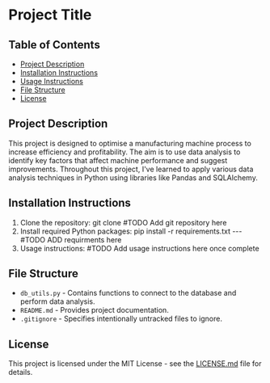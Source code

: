 # Project Title

## Table of Contents
- [Project Description](#project-description)
- [Installation Instructions](#installation-instructions)
- [Usage Instructions](#usage-instructions)
- [File Structure](#file-structure)
- [License](#license)

## Project Description
This project is designed to optimise a manufacturing machine process to increase efficiency and profitability. The aim is to use data analysis to identify key factors that affect machine performance and suggest improvements. Throughout this project, I've learned to apply various data analysis techniques in Python using libraries like Pandas and SQLAlchemy.

## Installation Instructions
1. Clone the repository: git clone #TODO Add git repository here
2. Install required Python packages: pip install -r requirements.txt --- #TODO ADD requirments here
3. Usage instructions: #TODO Add usage instructions here once complete

## File Structure
- `db_utils.py` - Contains functions to connect to the database and perform data analysis.
- `README.md` - Provides project documentation.
- `.gitignore` - Specifies intentionally untracked files to ignore.

## License
This project is licensed under the MIT License - see the [LICENSE.md](LICENSE) file for details.
